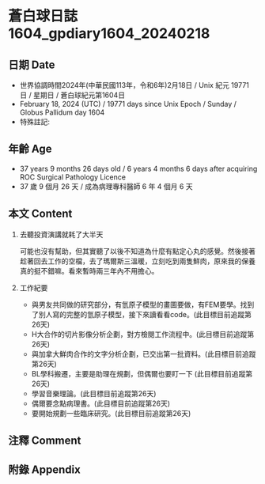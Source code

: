 [_metadata_:encoding]: - "utf-8"
[_metadata_:language]: - "zh-Hant-TW"
[_metadata_:fileformat]: - "markdown"
[_metadata_:MIME_type]: - "text/plain"
[_metadata_:markdown_version]: - "commonmark version 0.30"
[_metadata_:markdown_spec]: - "https://spec.commonmark.org/0.30/"

# 蒼白球日誌1604_gpdiary1604_20240218 #

## 日期 Date ##

* 世界協調時間2024年(中華民國113年，令和6年)2月18日 / Unix 紀元 19771 日 / 星期日 / 蒼白球紀元第1604日
* February 18, 2024 (UTC) / 19771 days since Unix Epoch / Sunday / Globus Pallidum day 1604
* 特殊註記:

## 年齡 Age ##

* 37 years 9 months 26 days old / 6 years 4 months 6 days after acquiring ROC Surgical Pathology Licence
* 37 歲 9 個月 26 天 / 成為病理專科醫師 6 年 4 個月 6 天

## 本文 Content ##

1. 去聽投資演講就耗了大半天

    可能也沒有幫助，但其實聽了以後不知道為什麼有點定心丸的感覺。然後接著趁著回去工作的空檔，去了瑪爾斯三溫暖，立刻吃到兩隻鮮肉，原來我的保養真的挺不錯嘛。看來暫時兩三年內不用擔心。

    
2. 工作紀要

   - 與男友共同做的研究部分，有氫原子模型的畫圖要做，有FEM要學。找到了別人寫的完整的氫原子模型，接下來讀看看code。(此目標目前追蹤第26天)
   - H大合作的切片影像分析企劃，對方檢閱工作流程中。(此目標目前追蹤第26天)
   - 與加拿大鮮肉合作的文字分析企劃，已交出第一批資料。(此目標目前追蹤第26天)
   - BL學科搬遷，主要是助理在規劃，但偶爾也要盯一下 (此目標目前追蹤第26天)
   - 學習音樂理論。(此目標目前追蹤第26天)
   - 偶爾要念點病理書。(此目標目前追蹤第26天)
   - 要開始規劃一些臨床研究。(此目標目前追蹤第26天)

## 注釋 Comment ##


## 附錄 Appendix ##


